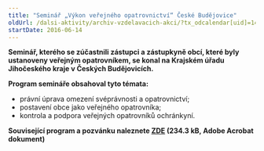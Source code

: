 ```yaml
---
title: "Seminář „Výkon veřejného opatrovnictví“ České Budějovice"
oldUrl: /dalsi-aktivity/archiv-vzdelavacich-akci/?tx_odcalendar[uid]=145&cHash=a3e152ad96f2075771549a0e79401480
startDate: 2016-06-14
---
```


<p><b>Seminář, kterého se zúčastnili zástupci a zástupkyně obcí, které byly ustanoveny veřejným opatrovníkem, se konal na Krajském úřadu Jihočeského kraje v Českých Budějovicích.</b></p>
<p><b>Program semináře obsahoval tyto témata:</b></p>
<p></p><ul><li>právní úprava omezení svéprávnosti a opatrovnictví;</li><li>postavení obce jako veřejného opatrovníka;</li><li>kontrola a podpora veřejných opatrovníků ochránkyní.</li></ul><p><b>Související program a pozvánku naleznete </b><b><a href="https://www.ochrance.cz/fileadmin/user_upload/projekt_ESF/ARCHIV_2016/SEMINARE_ARCHIV/06_14_Vykon_verejneho_opatrovnictvi_pozvanka.pdf" target="_blank">ZDE</a> (234.3 kB, Adobe Acrobat dokument)</b></p>
